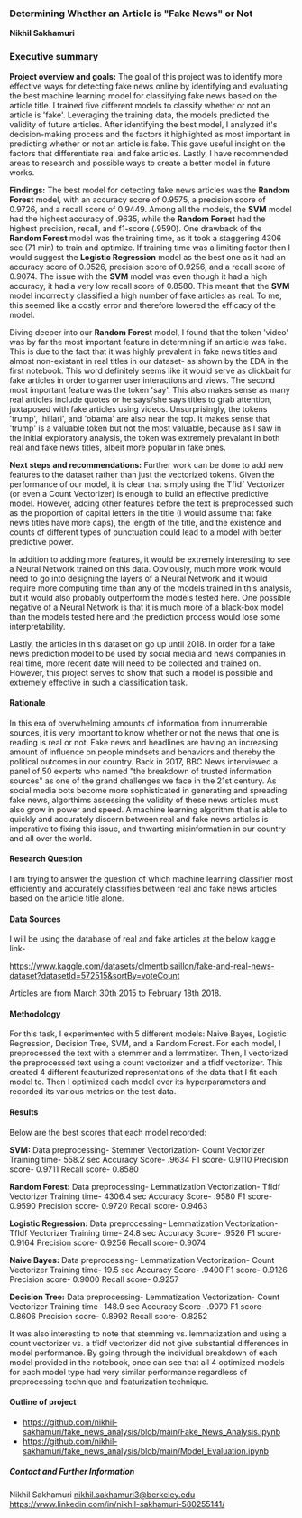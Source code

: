 ### Determining Whether an Article is "Fake News" or Not

**Nikhil Sakhamuri**

### Executive summary

**Project overview and goals:** The goal of this project was to identify more effective ways for detecting fake news online by identifying and evaluating the best machine learning model for classifying fake news based on the article title. I trained five different models to classify whether or not an article is 'fake'. Leveraging the training data, the models predicted the validity of future articles. After identifying the best model, I analyzed it's decision-making process and the factors it highlighted as most important in predicting whether or not an article is fake. This gave useful insight on the factors that differentiate real and fake articles. Lastly, I have recommended areas to research and possible ways to create a better model in future works.

**Findings:** The best model for detecting fake news articles was the **Random Forest** model, with an accuracy score of 0.9575, a precision score of 0.9726, and a recall score of 0.9449. Among all the models, the **SVM** model had the highest accuracy of .9635, while the **Random Forest** had the highest precision, recall, and f1-score (.9590). One drawback of the **Random Forest** model was the training time, as it took a staggering 4306 sec (71 min) to train and optimize. If training time was a limiting factor then I would suggest the **Logistic Regression** model as the best one as it had an accuracy score of 0.9526, precision score of 0.9256, and a recall score of 0.9074. The issue with the **SVM** model was even though it had a high accuracy, it had a very low recall score of 0.8580. This meant that the **SVM** model incorrectly classified a high number of fake articles as real. To me, this seemed like a costly error and therefore lowered the efficacy of the model. 

Diving deeper into our **Random Forest** model, I found that the token 'video' was by far the most important feature in determining if an article was fake. This is due to the fact that it was highly prevalent in fake news titles and almost non-existant in real titles in our dataset- as shown by the EDA in the first notebook. This word definitely seems like it would serve as clickbait for fake articles in order to garner user interactions and views. The second most important feature was the token 'say'. This also makes sense as many real articles include quotes or he says/she says titles to grab attention, juxtaposed with fake articles using videos. Unsurprisingly, the tokens 'trump', 'hillari', and 'obama' are also near the top. It makes sense that 'trump' is a valuable token but not the most valuable, because as I saw in the initial exploratory analysis, the token was extremely prevalant in both real and fake news titles, albeit more popular in fake ones.

**Next steps and recommendations:** Further work can be done to add new features to the dataset rather than just the vectorized tokens. Given the performance of our model, it is clear that simply using the Tfidf Vectorizer (or even a Count Vectorizer) is enough to build an effective predictive model. However, adding other features before the text is preprocessed such as the proportion of capital letters in the title (I would assume that fake news titles have more caps), the length of the title, and the existence and counts of different types of punctuation could lead to a model with better predictive power. 

In addition to adding more features, it would be extremely interesting to see a Neural Network trained on this data. Obviously, much more work would need to go into designing the layers of a Neural Network and it would require more computing time than any of the models trained in this analysis, but it would also probably outperform the models tested here. One possible negative of a Neural Network is that it is much more of a black-box model than the models tested here and the prediction process would lose some interpretability.

Lastly, the articles in this dataset on go up until 2018. In order for a fake news prediction model to be used by social media and news companies in real time, more recent date will need to be collected and trained on. However, this project serves to show that such a model is possible and extremely effective in such a classification task. 

#### Rationale
In this era of overwhelming amounts of information from innumerable sources, it is very important to know whether or not the news that one is reading is real or not. Fake news and headlines are having an increasing amount of influence on people mindsets and behaviors and thereby the political outcomes in our country. Back in 2017, BBC News interviewed a panel of 50 experts who named "the breakdown of trusted information sources" as one of the grand challenges we face in the 21st century. As social media bots become more sophisticated in generating and spreading fake news, algorthims assessing the validity of these news articles must also grow in power and speed. A machine learning algorithm that is able to quickly and accurately discern between real and fake news articles is imperative to fixing this issue, and thwarting misinformation in our country and all over the world.

#### Research Question
I am trying to answer the question of which machine learning classifier most efficiently and accurately classifies between real and fake news articles based on the article title alone. 

#### Data Sources
I will be using the database of real and fake articles at the below kaggle link-

https://www.kaggle.com/datasets/clmentbisaillon/fake-and-real-news-dataset?datasetId=572515&sortBy=voteCount

Articles are from March 30th 2015 to February 18th 2018.

#### Methodology
For this task, I experimented with 5 different models: Naive Bayes, Logistic Regression, Decision Tree, SVM, and a Random Forest. For each model, I preprocessed the text with a stemmer and a lemmatizer. Then, I vectorized the preprocessed text using a count vectorizer and a tfidf vectorizer. This created 4 different feauturized representations of the data that I fit each model to. Then I optimized each model over its hyperparameters and recorded its various metrics on the test data.

#### Results

Below are the best scores that each model recorded:

**SVM:**
	Data preprocessing- Stemmer
	Vectorization- Count Vectorizer
	Training time- 558.2 sec
	Accuracy Score- .9634
	F1 score- 0.9110
	Precision score- 0.9711
	Recall score- 0.8580

**Random Forest:**
	Data preprocessing- Lemmatization
	Vectorization- TfIdf Vectorizer
	Training time- 4306.4 sec
	Accuracy Score- .9580
	F1 score- 0.9590
	Precision score- 0.9720
	Recall score- 0.9463

**Logistic Regression:**
	Data preprocessing- Lemmatization
	Vectorization- TfIdf Vectorizer
	Training time- 24.8 sec
	Accuracy Score- .9526
	F1 score- 0.9164
	Precision score- 0.9256
	Recall score- 0.9074

**Naive Bayes:**
	Data preprocessing- Lemmatization
	Vectorization- Count Vectorizer
	Training time- 19.5 sec
	Accuracy Score- .9400
	F1 score- 0.9126
	Precision score- 0.9000
	Recall score- 0.9257

**Decision Tree:**
	Data preprocessing- Lemmatization
	Vectorization- Count Vectorizer
	Training time- 148.9 sec
	Accuracy Score- .9070
	F1 score- 0.8606
	Precision score- 0.8992
	Recall score- 0.8252

It was also interesting to note that stemming vs. lemmatization and using a count vectorizer vs. a tfidf vectorizer did not give substantial differences in model performance. By going through the individual breakdown of each model provided in the notebook, once can see that all 4 optimized models for each model type had very similar performance regardless of preprocessing technique and featurization technique. 

#### Outline of project

- https://github.com/nikhil-sakhamuri/fake_news_analysis/blob/main/Fake_News_Analysis.ipynb
- https://github.com/nikhil-sakhamuri/fake_news_analysis/blob/main/Model_Evaluation.ipynb


##### Contact and Further Information

Nikhil Sakhamuri 
nikhil.sakhamuri3@berkeley.edu
https://www.linkedin.com/in/nikhil-sakhamuri-580255141/

